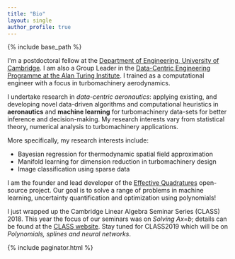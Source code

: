 ```yaml
---
title: "Bio"
layout: single
author_profile: true
---
```


{% include base_path %}

I'm a postdoctoral fellow at the [Department of Engineering, University of Cambridge](http://www.eng.cam.ac.uk). I am also a Group Leader in the [Data-Centric Engineering Programme at the Alan Turing Institute](https://www.turing.ac.uk/research/research-programmes/data-centric-engineering). I trained as a computational engineer with a focus in turbomachinery aerodynamics. 

I undertake research in *data-centric aeronautics*: applying existing, and developing novel data-driven algorithms and computational heuristics in **aeronautics** and **machine learning** for turbomachinery data-sets for better inference and decision-making. My research interests vary from statistical theory, numerical analysis to turbomachinery applications.

More specifically, my research interests include:
- Bayesian regression for thermodynamic spatial field approximation
- Manifold learning for dimension reduction in turbomachinery design
- Image classification using sparse data

I am the founder and lead developer of the [Effective Quadratures](https://www.effective-quadratures.org) open-source project. Our goal is to  solve a range of problems in machine learning, uncertainty quantification and optimization using polynomials!

I just wrapped up the Cambridge Linear Algebra Seminar Series (CLASS) 2018. This year the focus of our seminars was on *Solving Ax=b*; details can be found at the [CLASS website](https://www.cambridge-class.org). Stay tuned for CLASS2019 which will be on *Polynomials, splines and neural networks*.

{% include paginator.html %}
